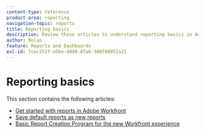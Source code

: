 ```yaml
---
content-type: reference
product-area: reporting
navigation-topic: reports
title: Reporting basics
description: Review these articles to understand reporting basics in Adobe Workfront.
author: Nolan
feature: Reports and Dashboards
exl-id: 7cec252f-e5be-4099-8fa6-308f80952a21
---
```

# Reporting basics

This section contains the following articles:

* [Get started with reports in Adobe Workfront](../../../reports-and-dashboards/reports/reporting/get-started-reports-workfront.md) 
* [Save default reports as new reports](../../../reports-and-dashboards/reports/reporting/save-default-reports-new-reports.md) 
* [Basic Report Creation Program for the new Workfront experience](https://one.workfront.com/s/basic-report-creation-program)
